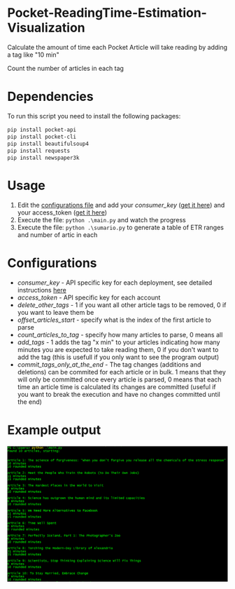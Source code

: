 # Pocket-ReadingTime-Estimation-Visualization
Calculate the amount of time each Pocket Article will take reading by adding a tag like "10 min"

Count the number of articles in each tag

# Dependencies
To run this script you need to install the following packages:
```
pip install pocket-api
pip install pocket-cli
pip install beautifulsoup4
pip install requests
pip install newspaper3k
```
# Usage

 1. Edit the [configurations file](https://github.com/msramalho/Pocket-ReadingTime-Estimation-Visualization/blob/master/configs.json) and add your *consumer_key* ([get it here](https://getpocket.com/developer/apps/new)) and your access_token ([get it here](http://reader.fxneumann.de/plugins/oneclickpocket/auth.php))
 2. Execute the file: `python .\main.py` and watch the progress
 3. Execute the file: `python .\sumario.py` to generate a table of ETR ranges and number of artic in each
# Configurations

- *consumer_key* - API specific key for each deployment, see detailed instructions [here](https://github.com/rakanalh/pocket-cli#configuration)
- *access_token* - API specific key for each account
- *delete_other_tags* - 1 if you want all other article tags to be removed, 0 if you want to leave them be
- *offset_articles_start* - specify what is the index of the first article to parse
- *count_articles_to_tag* - specify how many articles to parse, 0 means all
- *add_tags* - 1 adds the tag "x min" to your articles indicating how many minutes you are expected to take reading them, 0 if you don't want to add the tag (this is usefull if you only want to see the program output)
- *commit_tags_only_at_the_end* - The tag changes (additions and deletions) can be commited for each article or in bulk. 1 means that they will only be committed once every article is parsed, 0 means that each time an article time is calculated its changes are committed (useful if you want to break the execution and have no changes committed until the end)

# Example output
 ![Example output image](https://github.com/msramalho/Pocket-ReadingTime-Estimation-Visualization/blob/master/images/exampleLog.PNG)
